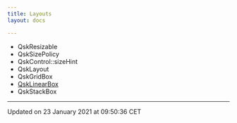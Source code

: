 ```yaml
---
title: Layouts
layout: docs

---
```







* QskResizable
* QskSizePolicy
* QskControl::sizeHint
* QskLayout
* QskGridBox
* [QskLinearBox](/docs/classes/class_qsk_linear_box/)
* QskStackBox 

-------------------------------

Updated on 23 January 2021 at 09:50:36 CET
